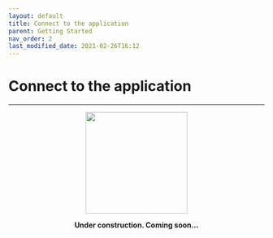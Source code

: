 ```yaml
---
layout: default
title: Connect to the application
parent: Getting Started
nav_order: 2
last_modified_date: 2021-02-26T16:12
---
```


# Connect to the application

---

<div style="display: flex; flex-direction: column; align-items: center;">
    <img src="{{site.baseurl}}/assets/images/warning.png" style="width: 200px;">
    <p style="font-weight: bold;">Under construction. Coming soon...</p>
</div>
